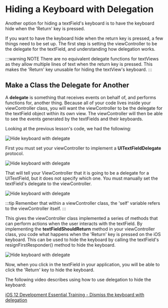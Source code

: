 # Hiding a Keyboard with Delegation

Another option for hiding a textField's keyboard is to have the keyboard hide when the 'Return' key is pressed.

If you want to have the keyboard hide when the return key is pressed, a few things need to be set up.  The first step is setting the viewController to be the delegate for the textField, and understanding how delegation works.

:::warning NOTE
There are no equivalent delegate functions for textViews as they allow multiple lines of text when the return key is pressed.  This makes the 'Return' key unusable for hiding the textView's keyboard.
:::

## Make a Class the Delegate for Another

A **delegate** is something that receives events on behalf of, and performs functions for, another thing.  Because all of your code lives inside your viewController class, you will want the viewController to be the delegate for the textField object within its own view.  The viewController will then be able to see the events generated by the textFields and their keyboards.

Looking at the previous lesson's code, we had the following:

![Hide keyboard with delegate](/F2020/assets/img/KeyDelegate_1.png)

First you must set your viewController to implement a **UITextFieldDelegate** protocol.

![Hide keyboard with delegate](/F2020/assets/img/KeyDelegate_2.png)

That will tell your ViewController that it is going to be a delegate for a UITextField, but it does not specify which one.  You must manually set the textField's delegate to the viewController.

![Hide keyboard with delegate](/F2020/assets/img/KeyDelegate_3.png)

:::tip
Remember that within a viewController class, the 'self' variable refers to the viewController itself.
:::

This gives the viewController class implemented a series of methods that can perform actions when the user interacts with the textField.  By implementing the **textFieldShouldReturn** method in your viewController class, you code what happens when the 'Return' key is pressed on the iOS keyboard.  This can be used to hide the keyboard by calling the textField's resignFirstResponder() method to hide the keyboard.

![Hide keyboard with delegate](/F2020/assets/img/KeyDelegate_4.png)

Now, when you click in the textField in your application, you will be able to click the 'Return' key to hide the keyboard.

The following video describes using how to use delegation to hide the keyboard:

[iOS 12 Development Essential Training - Dismiss the keyboard with delegation <Badge text="LinkedIn Learning"/>](https://www.linkedin.com/learning/ios-12-development-essential-training-1-fundamentals-ui-and-architecture/dismiss-the-keyboard-with-delegation?u=2199673)